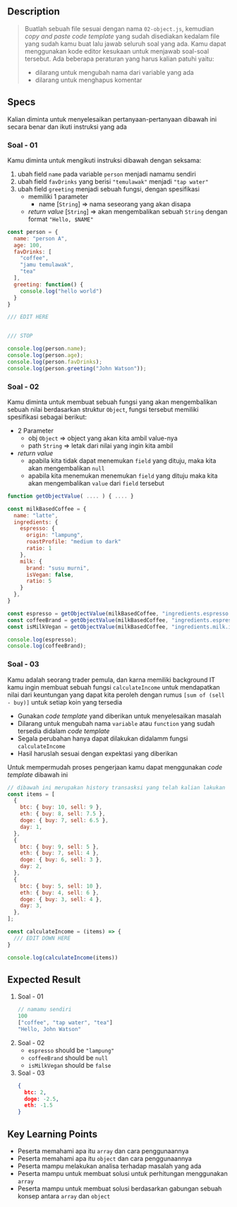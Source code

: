 ## Description
> Buatlah sebuah file sesuai dengan nama `02-object.js`, kemudian *copy and paste code template* yang sudah disediakan kedalam file yang sudah kamu buat lalu jawab seluruh soal yang ada. Kamu dapat menggunakan kode editor kesukaan untuk menjawab soal-soal tersebut. Ada beberapa peraturan yang harus kalian patuhi yaitu:
> - dilarang untuk mengubah nama dari variable yang ada
> - dilarang untuk menghapus komentar

## Specs
Kalian diminta untuk menyelesaikan pertanyaan-pertanyaan dibawah ini secara benar dan ikuti instruksi yang ada


### Soal - 01
Kamu diminta untuk mengikuti instruksi dibawah dengan seksama:
1. ubah field `name` pada variable `person` menjadi namamu sendiri
2. ubah field `favDrinks` yang berisi `"temulawak"` menjadi `"tap water"`
3. ubah field `greeting` menjadi sebuah fungsi, dengan spesifikasi
   - memiliki 1 parameter
     - name [`String`] => nama seseorang yang akan disapa
   - *return value* [`String`] => akan mengembalikan sebuah `String` dengan format `"Hello, $NAME"`

```Javascript
const person = {
  name: "person A",
  age: 100,
  favDrinks: [
    "coffee",
    "jamu temulawak",
    "tea"
  ],
  greeting: function() {
    console.log("hello world")
  }
}

/// EDIT HERE


/// STOP

console.log(person.name);
console.log(person.age);
console.log(person.favDrinks);
console.log(person.greeting("John Watson"));
```

### Soal - 02
Kamu diminta untuk membuat sebuah fungsi yang akan mengembalikan sebuah nilai berdasarkan struktur `Object`, fungsi tersebut memiliki spesifikasi sebagai berikut:
- 2 Parameter
   - obj `Object` => object yang akan kita ambil value-nya
   - path `String` => letak dari nilai yang ingin kita ambil
- *return value*
  - apabila kita tidak dapat menemukan `field` yang dituju, maka kita akan mengembalikan `null`
  - apabila kita menemukan menemukan `field` yang dituju maka kita akan mengembalikan `value` dari `field` tersebut

```Javascript
function getObjectValue( .... ) { .... }

const milkBasedCoffee = {
  name: "latte",
  ingredients: {
    espresso: {
      origin: "lampung",
      roastProfile: "medium to dark"
      ratio: 1
    },
    milk: {
      brand: "susu murni",
      isVegan: false,
      ratio: 5
    }
  },
}

const espresso = getObjectValue(milkBasedCoffee, "ingredients.espresso.origiin");
const coffeeBrand = getObjectValue(milkBasedCoffee, "ingredients.espresso.brand");
const isMilkVegan = getObjectValue(milkBasedCoffee, "ingredients.milk.isVegan");

console.log(espresso);
console.log(coffeeBrand);
```

### Soal - 03
Kamu adalah seorang trader pemula, dan karna memiliki background IT kamu ingin membuat sebuah fungsi `calculateIncome` untuk mendapatkan nilai dari keuntungan yang dapat kita peroleh dengan rumus `[sum of (sell - buy)]` untuk setiap koin yang tersedia

- Gunakan *code template* yand diberikan untuk menyelesaikan masalah
- Dilarang untuk mengubah nama `variable` atau `function` yang sudah tersedia didalam *code template*
- Segala perubahan hanya dapat dilakukan didalamm fungsi `calculateIncome`
- Hasil haruslah sesuai dengan expektasi yang diberikan

Untuk mempermudah proses pengerjaan kamu dapat menggunakan *code template* dibawah ini

```Javascript
// dibawah ini merupakan history transasksi yang telah kalian lakukan
const items = [
  {
    btc: { buy: 10, sell: 9 },
    eth: { buy: 8, sell: 7.5 },
    doge: { buy: 7, sell: 6.5 },
    day: 1,
  },
  {
    btc: { buy: 9, sell: 5 },
    eth: { buy: 7, sell: 4 },
    doge: { buy: 6, sell: 3 },
    day: 2,
  },
  {
    btc: { buy: 5, sell: 10 },
    eth: { buy: 4, sell: 6 },
    doge: { buy: 3, sell: 4 },
    day: 3,
  },
];

const calculateIncome = (items) => {
  /// EDIT DOWN HERE
}

console.log(calculateIncome(items))
```


## Expected Result
1. Soal - 01
    ```Javascript
    // namamu sendiri
    100
    ["coffee", "tap water", "tea"]
    "Hello, John Watson"
    ```
2. Soal - 02
   - `espresso` should be `"lampung"`
   - `coffeeBrand` should be `null`
   - `isMilkVegan` should be `false`
3. Soal - 03
    ```JSON
    {
      btc: 2,
      doge: -2.5,
      eth: -1.5
    }
    ```

## Key Learning Points
- Peserta memahami apa itu `array` dan cara penggunaannya
- Peserta memahami apa itu `object` dan cara penggunaannya
- Peserta mampu melakukan analisa terhadap masalah yang ada
- Peserta mampu untuk membuat solusi untuk perhitungan menggunakan `array`
- Peserta mampu untuk membuat solusi berdasarkan gabungan sebuah konsep antara `array` dan `object`